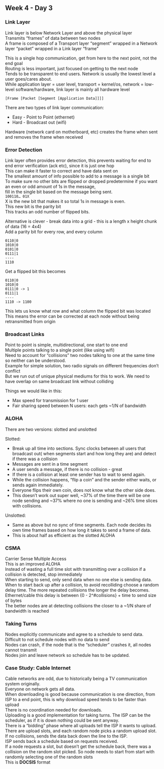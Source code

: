 ## Week 4 - Day 3
### Link Layer
Link layer is below Network Layer and above the physical layer  
Transmits “frames” of data between two nodes  
A frame is composed of a Transport layer “segment” wrapped in a Network layer “packet” wrapped in a Link layer “frame”

This is a single hop communication, get from here to the next point, not the end goal  
Routing is less important, just focused on getting to the next node  
Tends to be transparent to end users. Network is usually the lowest level a user goes/cares about.  
While application layer = user level, transport = kernel/os, network = low-level software/hardware, link layer is mainly all hardware level

```[Frame [Packet [Segment [Application Data]]]]```

There are two types of link layer communication:

* Easy - Point to Point (ethernet)
* Hard - Broadcast out (wifi)

Hardware (network card on motherboard, etc) creates the frame when sent  and removes the frame when received 

### Error Detection
Link layer often provides error detection, this prevents waiting for end to end error verification (ack etc), since it is just one hop  
This can make it faster to correct and have data sent on  
The smallest amount of info possible to add to a message is a single bit  
To make sure no other bits are flipped or dropped predetermine if you want an even or odd amount of 1s in the message,  
fill in the single bit based on the message being sent.  
```100110… 01X```  
X is the new bit that makes it so total 1s in message is even.  
This new bit is the parity bit  
This tracks an odd number of flipped bits.  

Alternative is clever - break data into a grid - this is a length x height chunk of data (16 = 4x4)  
Add a parity bit for every row, and every column  

```
0110|0
1010|0
0101|0
0111|1
----
1110
```
Get a flipped bit this becomes 

```
0110|0
1010|0
0111|0 -> 1
0111|1
----
1110 -> 1100
```

This lets us know what row and what column the flipped bit was located  
This means the error can be corrected at each node without being retransmitted from origin

### Broadcast Links
Point to point is simple, multidirectional, one start to one end  
Multiple points talking to a single point (like using wifi)  
Need to account for “collisions” two nodes talking to one at the same time so neither can be understood.  
Example for simple solution, two radio signals on different frequencies don’t conflict  
But we run out of unique physical mediums for this to work. We need to have overlap on same broadcast link without colliding

Things we would like in this: 

* Max speed for transmission for 1 user
* Fair sharing speed between N users: each gets ~1/N of bandwidth

### ALOHA
There are two versions: slotted and unslotted

Slotted: 

* Break up all time into sections. Sync clocks between all users that broadcast out( when segments start and how long they are) and detect if there was a collision
* Messages are sent in a time segment
* A user sends a message, if there is no collision - great
* If there is a collision at least one sender has to wait to send again. 
* While the collision happens, “flip a coin” and the sender either waits, or sends again immediately. 
* Everyone flips their own coin, does not know what the other side does. 
* This doesn’t work out super well, ~37% of the time there will be one node sending and ~37% where no one is sending and ~26% time slices with collisions. 

Unslotted:

* Same as above but no sync of time segments. Each node decides its own time frames based on how long it takes to send a frame of data.
* This is about half as efficient as the slotted ALOHA

### CSMA
Carrier Sense Multiple Access  
This is an improved ALOHA  
Instead of wasting a full time slot with transmitting over a collision if a collision is detected, stop immediately  
When starting to send, only send data when no one else is sending data.  
When to start back up after a collision, to avoid recolliding choose a random delay time. The more repeated collisions the longer the delay becomes.  
Ethernet/cable this delay is between {0 - 2^#collisions} + time to send size of bytes  
The better nodes are at detecting collisions the closer to a ~1/N share of bandwidth is reached

### Taking Turns
Nodes explicitly communicate and agree to a schedule to send data.  
Difficult to not schedule nodes with no data to send  
Nodes can crash, if the node that is the “scheduler” crashes it, all nodes cannot transmit  
Nodes join and leave network so schedule has to be updated. 

### Case Study: Cable Internet
Cable networks are odd, due to historically being a TV communication system originally.   
Everyone on network gets all data.  
When downloading is good because communication is one direction, from ISP to a end point, this is why download speed tends to be faster than upload  
There is no coordination needed for downloads.  
Uploading is a good implementation for taking turns. The ISP can be the scheduler, as if it is down nothing could be sent anyway.  
There is a “bidding” phase where all uploads tell the ISP it wants to upload.  There are upload slots, and each random node picks a random upload slot. If no collisions, sends the data back down the line to the ISP.  
ISP sends back a schedule based on requests received.  
If a node requests a slot, but doesn’t get the schedule back, there was a collision on the random slot picked. So node needs to start from start with randomly selecting one of the random slots  
This is **DOCSIS** format